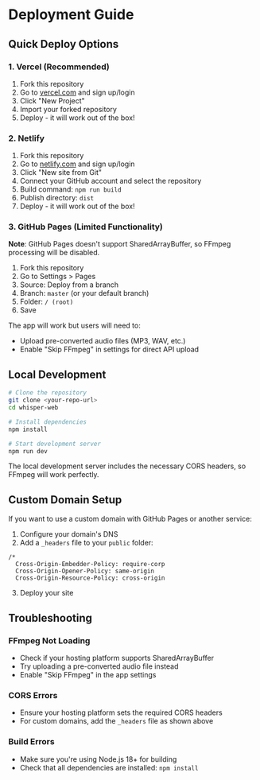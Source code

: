 # Deployment Guide

## Quick Deploy Options

### 1. Vercel (Recommended)

1. Fork this repository
2. Go to [vercel.com](https://vercel.com) and sign up/login
3. Click "New Project"
4. Import your forked repository
5. Deploy - it will work out of the box!

### 2. Netlify

1. Fork this repository
2. Go to [netlify.com](https://netlify.com) and sign up/login
3. Click "New site from Git"
4. Connect your GitHub account and select the repository
5. Build command: `npm run build`
6. Publish directory: `dist`
7. Deploy - it will work out of the box!

### 3. GitHub Pages (Limited Functionality)

**Note**: GitHub Pages doesn't support SharedArrayBuffer, so FFmpeg processing will be disabled.

1. Fork this repository
2. Go to Settings > Pages
3. Source: Deploy from a branch
4. Branch: `master` (or your default branch)
5. Folder: `/ (root)`
6. Save

The app will work but users will need to:
- Upload pre-converted audio files (MP3, WAV, etc.)
- Enable "Skip FFmpeg" in settings for direct API upload

## Local Development

```bash
# Clone the repository
git clone <your-repo-url>
cd whisper-web

# Install dependencies
npm install

# Start development server
npm run dev
```

The local development server includes the necessary CORS headers, so FFmpeg will work perfectly.

## Custom Domain Setup

If you want to use a custom domain with GitHub Pages or another service:

1. Configure your domain's DNS
2. Add a `_headers` file to your `public` folder:

```
/*
  Cross-Origin-Embedder-Policy: require-corp
  Cross-Origin-Opener-Policy: same-origin
  Cross-Origin-Resource-Policy: cross-origin
```

3. Deploy your site

## Troubleshooting

### FFmpeg Not Loading
- Check if your hosting platform supports SharedArrayBuffer
- Try uploading a pre-converted audio file instead
- Enable "Skip FFmpeg" in the app settings

### CORS Errors
- Ensure your hosting platform sets the required CORS headers
- For custom domains, add the `_headers` file as shown above

### Build Errors
- Make sure you're using Node.js 18+ for building
- Check that all dependencies are installed: `npm install` 